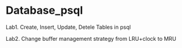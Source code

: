 # Database_psql

Lab1. Create, Insert, Update, Detele Tables in psql  

Lab2. Change buffer management strategy from LRU+clock to MRU  
